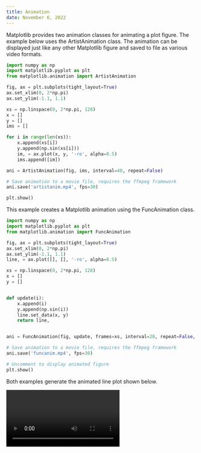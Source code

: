 ```yaml
---
title: Animation
date: November 6, 2022
---
```


Matplotlib provides two animation classes for animating a plot figure. The example below uses the ArtistAnimation class. The animation can be displayed just like any other Matplotlib figure and saved to file as various video formats.

```python
import numpy as np
import matplotlib.pyplot as plt
from matplotlib.animation import ArtistAnimation

fig, ax = plt.subplots(tight_layout=True)
ax.set_xlim(0, 2*np.pi)
ax.set_ylim(-1.1, 1.1)

xs = np.linspace(0, 2*np.pi, 128)
x = []
y = []
ims = []

for i in range(len(xs)):
    x.append(xs[i])
    y.append(np.sin(xs[i]))
    im, = ax.plot(x, y, '-ro', alpha=0.5)
    ims.append([im])

ani = ArtistAnimation(fig, ims, interval=40, repeat=False)

# Save animation to a movie file, requires the ffmpeg framework
ani.save('artistanim.mp4', fps=30)

plt.show()
```

This example creates a Matplotlib animation using the FuncAnimation class.

```python
import numpy as np
import matplotlib.pyplot as plt
from matplotlib.animation import FuncAnimation

fig, ax = plt.subplots(tight_layout=True)
ax.set_xlim(0, 2*np.pi)
ax.set_ylim(-1.1, 1.1)
line, = ax.plot([], [], '-ro', alpha=0.5)

xs = np.linspace(0, 2*np.pi, 128)
x = []
y = []


def update(i):
    x.append(i)
    y.append(np.sin(i))
    line.set_data(x, y)
    return line,


ani = FuncAnimation(fig, update, frames=xs, interval=20, repeat=False, blit=True)

# Save animation to a movie file, requires the ffmpeg framework
ani.save('funcanim.mp4', fps=30)

# Uncomment to display animated figure
plt.show()
```

Both examples generate the animated line plot shown below.

<p><video controls style="max-width:600px;">
    <source src="/img/matplotlib-animation.mp4" type="video/mp4">
    Sorry, your browser doesn't support this embedded video.
</video></p>
